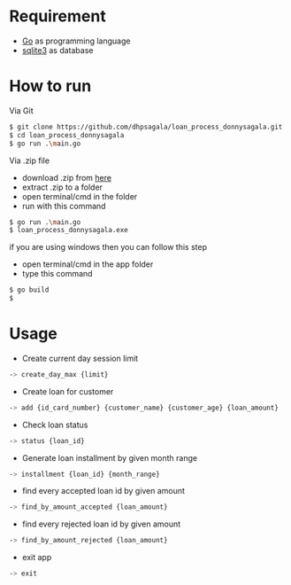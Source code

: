 # Requirement
- [Go](https://golang.org/) as programming language
- [sqlite3](https://www.sqlite.org/) as database

# How to run
Via Git
```bash
$ git clone https://github.com/dhpsagala/loan_process_donnysagala.git
$ cd loan_process_donnysagala
$ go run .\main.go
```

Via .zip file
- download .zip from [here](https://github.com/dhpsagala/loan_process_donnysagala/archive/master.zip)
- extract .zip to a folder
- open terminal/cmd in the folder
- run with this command
```bash
$ go run .\main.go
$ loan_process_donnysagala.exe
```

if you are using windows then you can follow this step
- open terminal/cmd in the app folder
- type this command
```bash
$ go build
$ 
```

# Usage
- Create current day session limit
```bash
-> create_day_max {limit}
```
- Create loan for customer
```bash
-> add {id_card_number} {customer_name} {customer_age} {loan_amount}
```
- Check loan status
```bash
-> status {loan_id}
```
- Generate loan installment by given month range
```bash
-> installment {loan_id} {month_range}
```
- find every accepted loan id by given amount
```bash
-> find_by_amount_accepted {loan_amount}
```
- find every rejected loan id by given amount
```bash
-> find_by_amount_rejected {loan_amount}
```
- exit app
```bash
-> exit
```